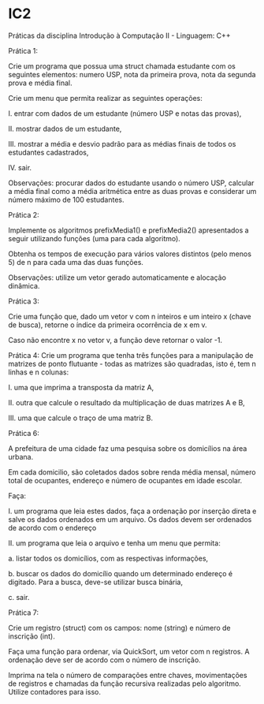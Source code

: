 # IC2
Práticas da disciplina Introdução à Computação II - Linguagem: C++



Prática 1:

Crie um programa que possua uma struct chamada estudante com os seguintes elementos: numero USP, nota da primeira prova, nota da segunda prova e média final.

Crie um menu que permita realizar as seguintes operações:

  I. entrar com dados de um estudante (número USP e notas das provas),
  
  II. mostrar dados de um estudante,
  
  III. mostrar a média e desvio padrão para as médias finais de todos os estudantes cadastrados,
  
  IV. sair. 
  
Observações: procurar dados do estudante usando o número USP, calcular a média final como a média aritmética entre as duas provas e considerar um número máximo de 100 estudantes.


Prática 2:

Implemente os algoritmos prefixMedia1() e prefixMedia2() apresentados a seguir utilizando funções (uma para cada algoritmo).

Obtenha os tempos de execução para vários valores distintos (pelo menos 5) de n para cada uma das duas funções.

Observações: utilize um vetor gerado automaticamente e alocação dinâmica.




Prática 3:

Crie uma função que, dado um vetor v com n inteiros e um inteiro x (chave de busca), retorne o índice da primeira ocorrência de x em v. 

Caso não encontre x no vetor v, a função deve retornar o valor -1. 




Prática 4:
Crie um programa que tenha três funções para a manipulação de matrizes de ponto flutuante - todas as matrizes são quadradas, isto é, tem n linhas e n colunas: 

I. uma que imprima a transposta da matriz A,

II. outra que calcule o resultado da multiplicação de duas matrizes A e B,

III. uma que calcule o traço de uma matriz B. 




Prática 6:

A prefeitura de uma cidade faz uma pesquisa sobre os domicílios na área urbana.

Em cada domicilio, são coletados dados sobre renda média mensal, número total de ocupantes, endereço e número de ocupantes em idade escolar. 

Faça:

I. um programa que leia estes dados, faça a ordenação por inserção direta e salve os dados ordenados em um arquivo. Os dados devem ser ordenados de acordo com o endereço

II. um programa que leia o arquivo e tenha um menu que permita:

  a. listar todos os domicílios, com as respectivas informações,
  
  b. buscar os dados do domicílio quando um determinado endereço é digitado. Para a busca, deve-se utilizar busca binária,
  
  c. sair.
 
 
 
 
Prática 7:

Crie um registro (struct) com os campos: nome (string) e número de inscrição (int). 

Faça uma função para ordenar, via QuickSort, um vetor com n registros. A ordenação deve ser de acordo com o número de inscrição.

Imprima na tela o número de comparações entre chaves, movimentações de registros e chamadas da função recursiva realizadas pelo algoritmo. Utilize contadores para isso.

